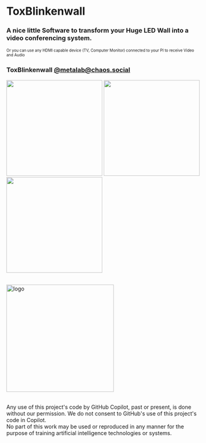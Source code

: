 # ToxBlinkenwall

<H3>A nice little Software to transform your Huge LED Wall into a video conferencing system.</H3>
<font size="1">Or you can use any HDMI capable device (TV, Computer Monitor) connected to your PI to receive Video and Audio</font>

### ToxBlinkenwall [@metalab@chaos.social](https://chaos.social/@metalab)

<img src="https://raw.githubusercontent.com/zoff99/ToxBlinkenwall/master/doc/images/wall_001.png" height="250" />&nbsp;<img src="https://raw.githubusercontent.com/zoff99/ToxBlinkenwall/master/doc/images/wall_002.png" height="250" /><br>
<img src="https://raw.githubusercontent.com/zoff99/ToxBlinkenwall/master/doc/images/wall_003.png" height="250" />
<br><br>


<img src="https://raw.githubusercontent.com/zoff99/ToxBlinkenwall/master/toxblinkenwall_001.png"
      alt="logo"
      height="280" />

<br>
Any use of this project's code by GitHub Copilot, past or present, is done
without our permission.  We do not consent to GitHub's use of this project's
code in Copilot.
<br>
No part of this work may be used or reproduced in any manner for the purpose of training artificial intelligence technologies or systems.
